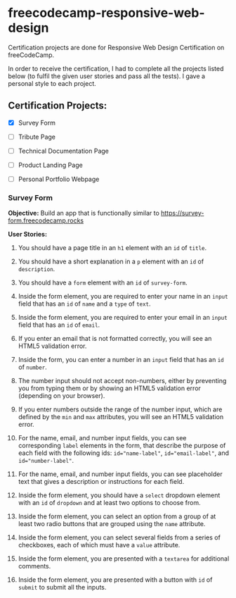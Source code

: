 # freecodecamp-responsive-web-design
Certification projects are done for Responsive Web Design Certification on freeCodeCamp.

In order to receive the certification, I had to complete all the projects listed below (to fulfil the given user stories and pass all the tests). I gave a personal style to each project.

## Certification Projects:
- [x] Survey Form
- [ ] Tribute Page
- [ ] Technical Documentation Page
- [ ] Product Landing Page
- [ ] Personal Portfolio Webpage



### Survey Form

**Objective:** Build an app that is functionally similar to https://survey-form.freecodecamp.rocks

**User Stories:**

1. You should have a page title in an `h1` element with an `id` of `title`.

1. You should have a short explanation in a `p` element with an `id` of `description`.

1. You should have a `form` element with an `id` of `survey-form`.

1. Inside the form element, you are required to enter your name in an `input` field that has an `id` of `name` and a `type` of `text`.

1. Inside the form element, you are required to enter your email in an `input` field that has an `id` of `email`.

1. If you enter an email that is not formatted correctly, you will see an HTML5 validation error.

1. Inside the form, you can enter a number in an `input` field that has an `id` of `number`.

1. The number input should not accept non-numbers, either by preventing you from typing them or by showing an HTML5 validation error (depending on your browser).

1. If you enter numbers outside the range of the number input, which are defined by the `min` and `max` attributes, you will see an HTML5 validation error.

1. For the name, email, and number input fields, you can see corresponding `label` elements in the form, that describe the purpose of each field with the following ids: `id="name-label"`, `id="email-label"`, and `id="number-label"`.
   
1. For the name, email, and number input fields, you can see placeholder text that gives a description or instructions for each field.

1. Inside the form element, you should have a `select` dropdown element with an `id` of `dropdown` and at least two options to choose from.

1. Inside the form element, you can select an option from a group of at least two radio buttons that are grouped using the `name` attribute.

1. Inside the form element, you can select several fields from a series of checkboxes, each of which must have a `value` attribute.

1. Inside the form element, you are presented with a `textarea` for additional comments.

1. Inside the form element, you are presented with a button with `id` of `submit` to submit all the inputs.
